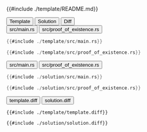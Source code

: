 
<div class="content-row">
<div class="content-col">

{{#include ./template/README.md}}

</div>

<div class="content-col">

<div class="tab">
  <button class="maintab tablinks active" onclick="switchMainTab(event, 'Template')">Template</button>
  <button class="maintab tablinks" onclick="switchMainTab(event, 'Solution')">Solution</button>
  <button class="maintab tablinks" onclick="switchMainTab(event, 'Diff')">Diff</button>
</div>

<div id="Template" class="maintab tabcontent active">

<div class="tab">
<button class="subtab tablinks file-template file-modified active" onclick="switchSubTab(event, 'src/main.rs')" data-id="src/main.rs">src/main.rs</button>
<button class="subtab tablinks file-template file-modified" onclick="switchSubTab(event, 'src/proof_of_existence.rs')" data-id="src/proof_of_existence.rs">src/proof_of_existence.rs</button>
</div>
<div id="template/src/main.rs" class="subtab tabcontent active" data-id="src/main.rs">

```rust
{{#include ./template/src/main.rs}}
```

</div>

<div id="template/src/proof_of_existence.rs" class="subtab tabcontent" data-id="src/proof_of_existence.rs">

```rust
{{#include ./template/src/proof_of_existence.rs}}
```

</div>



</div>

<div id="Solution" class="maintab tabcontent">

<div class="tab">
<button class="subtab tablinks file-solution file-modified active" onclick="switchSubTab(event, 'src/main.rs')" data-id="src/main.rs">src/main.rs</button>
<button class="subtab tablinks file-solution file-modified" onclick="switchSubTab(event, 'src/proof_of_existence.rs')" data-id="src/proof_of_existence.rs">src/proof_of_existence.rs</button>
</div>
<div id="solution/src/main.rs" class="subtab tabcontent active" data-id="src/main.rs">

```rust
{{#include ./solution/src/main.rs}}
```

</div>

<div id="solution/src/proof_of_existence.rs" class="subtab tabcontent" data-id="src/proof_of_existence.rs">

```rust
{{#include ./solution/src/proof_of_existence.rs}}
```

</div>



</div>

<div id="Diff" class="maintab tabcontent">


<div class="tab">
	<button class="difftab tablinks active" onclick="switchDiff(event, 'template.diff')" data-id="template.diff">template.diff</button>
	<button class="difftab tablinks" onclick="switchDiff(event, 'solution.diff')" data-id="solution.diff">solution.diff</button>
</div>
<div id="template.diff" class="difftab tabcontent active" data-id="template.diff">

```diff
{{#include ./template/template.diff}}
```

</div>
<div id="solution.diff" class="difftab tabcontent" data-id="solution.diff">

```diff
{{#include ./solution/solution.diff}}
```

</div>

</div>

</div>
</div>
